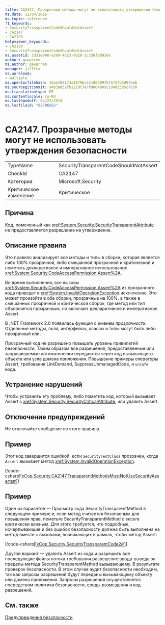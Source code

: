 ```yaml
---
title: CA2147. Прозрачные методы могут не использовать утверждения безопасности
ms.date: 11/04/2016
ms.topic: reference
f1_keywords:
- SecurityTransparentCodeShouldNotAssert
- CA2147
- CA2128
helpviewer_keywords:
- CA2128
- SecurityTransparentCodeShouldNotAssert
ms.assetid: 5d31e940-e599-4b23-9b28-1c336f8d910e
author: gewarren
ms.author: gewarren
manager: jillfra
ms.workload:
- multiple
ms.openlocfilehash: 36ae392173a18796c53100599fbf5f5fb5997beb
ms.sourcegitcommit: 94b3a052fb1229c7e7f8804b09c1d403385c7630
ms.translationtype: MT
ms.contentlocale: ru-RU
ms.lasthandoff: 04/23/2019
ms.locfileid: "62796862"
---
```

# <a name="ca2147-transparent-methods-may-not-use-security-asserts"></a>CA2147. Прозрачные методы могут не использовать утверждения безопасности

|||
|-|-|
|TypeName|SecurityTransparentCodeShouldNotAssert|
|CheckId|CA2147|
|Категория|Microsoft.Security|
|Критическое изменение|Критическое|

## <a name="cause"></a>Причина
 Код, помеченный как <xref:System.Security.SecurityTransparentAttribute> не предоставляется разрешение на утверждение.

## <a name="rule-description"></a>Описание правила
 Это правило анализирует все методы и типы в сборке, которая является либо 100% прозрачной, либо смешанной прозрачной и критической и пометить декларативное и императивное использование <xref:System.Security.CodeAccessPermission.Assert%2A>.

 Во время выполнения, все вызовы <xref:System.Security.CodeAccessPermission.Assert%2A> из прозрачного кода приведет к <xref:System.InvalidOperationException> исключение. Это может произойти в обе сборки, прозрачные на 100%, а также в смешанных прозрачной и критической сборок, где метод или тип объявляется прозрачным, но включает декларативное и императивное Assert.

 В .NET Framework 2.0 появилась функция с именем *прозрачности*. Отдельные методы, поля, интерфейсы, классы и типы могут быть либо прозрачный или.

 Прозрачный код не разрешено повышать уровень привилегий безопасности. Таким образом все разрешения, предоставленные или запрашиваемые автоматически передаются через код вызывающего объекта или узла домена приложения. Повышение примеры операторы Assert, требования LinkDemand, SuppressUnmanagedCode, и `unsafe` кода.

## <a name="how-to-fix-violations"></a>Устранение нарушений
 Чтобы устранить эту проблему, либо пометить код, который вызывает Assert с <xref:System.Security.SecurityCriticalAttribute>, или удалить Assert.

## <a name="when-to-suppress-warnings"></a>Отключение предупреждений
 Не отключайте сообщение из этого правила.

## <a name="example"></a>Пример
 Этот код завершится ошибкой, если `SecurityTestClass` прозрачен, когда `Assert` вызывает метод <xref:System.InvalidOperationException>.

 [!code-csharp[FxCop.Security.CA2147.TransparentMethodsMustNotUseSecurityAsserts#1](../code-quality/codesnippet/CSharp/ca2147-transparent-methods-may-not-use-security-asserts_1.cs)]

## <a name="example"></a>Пример
 Один из вариантов — Просмотр кода SecurityTransparentMethod в следующем примере и, если метод считается безопасным для повышения прав, пометьте SecurityTransparentMethod с secure критически важным. Для этого требуется, что подробные, исчерпывающие и без ошибок безопасности должна быть выполнена на метод вместе с вызовами, возникающих в рамках, чтобы метод Assert:

 [!code-csharp[FxCop.Security.SecurityTransparentCode2#1](../code-quality/codesnippet/CSharp/ca2147-transparent-methods-may-not-use-security-asserts_2.cs)]

 Другой вариант — удалить Assert из кода и разрешить все последующие файлы потока требования разрешение ввода-вывода за пределы метода SecurityTransparentMethod вызывающему. В результате проверок безопасности. В этом случае аудит безопасности необходим, так как запросы разрешений будут переданы вызывающему объекту или домена приложения. Запросы разрешений осуществляется посредством политики безопасности, среды размещения и код разрешений.

## <a name="see-also"></a>См. также
 [Предупреждения безопасности](../code-quality/security-warnings.md)
